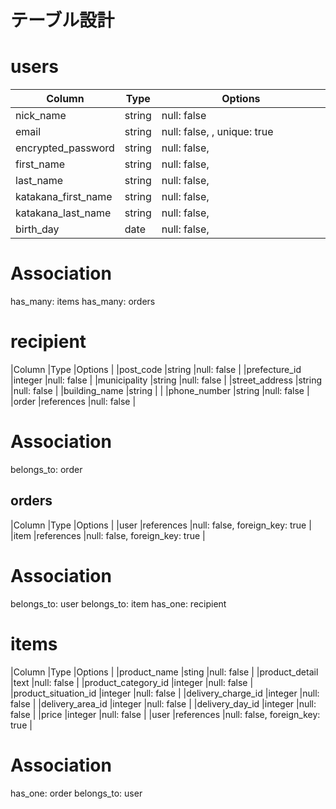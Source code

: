 # テーブル設計

# users
|Column                     |Type                   |Options                                     |
|---------------------------|-----------------------|--------------------------------------------|
|nick_name                  |string                 |null: false                                 |
|email                      |string                 |null: false, , unique: true　　　　　　　     |
|encrypted_password         |string                 |null: false, 　　　　　　　                   |
|first_name                 |string                 |null: false,                                |
|last_name                  |string                 |null: false,                                |
|katakana_first_name        |string                 |null: false,                                |
|katakana_last_name         |string                 |null: false,                                |
|birth_day                  |date                   |null: false,                                |
# Association
has_many: items
has_many: orders


# recipient
|Column                     |Type                   |Options                                     |
|post_code                  |string                 |null: false                                 |
|prefecture_id              |integer                |null: false                                 |
|municipality               |string                 |null: false                                 |
|street_address             |string                 |null: false                                 |
|building_name              |string                 |                                            |
|phone_number               |string                 |null: false                                 |
|order                      |references             |null: false                                 |
# Association
belongs_to: order


## orders
|Column                     |Type                   |Options                                     |
|user                       |references             |null: false, foreign_key: true              |
|item                       |references             |null: false, foreign_key: true              |
# Association
belongs_to: user
belongs_to: item
has_one: recipient


# items
|Column                     |Type                   |Options                                     |
|product_name               |sting                  |null: false                                 |
|product_detail             |text                   |null: false                                 |
|product_category_id        |integer                |null: false                                 |
|product_situation_id       |integer                |null: false                                 |
|delivery_charge_id         |integer                |null: false                                 |
|delivery_area_id           |integer                |null: false                                 |
|delivery_day_id            |integer                |null: false                                 |
|price                      |integer                |null: false                                 |
|user                       |references             |null: false, foreign_key: true              |
# Association
has_one: order
belongs_to: user
